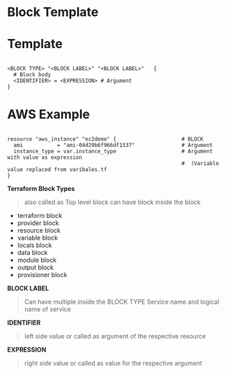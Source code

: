 
# Block Template


# Template
```

<BLOCK TYPE> "<BLOCK LABEL>" "<BLOCK LABEL>"   {
  # Block body
  <IDENTIFIER> = <EXPRESSION> # Argument
}

```

# AWS Example
```

resource "aws_instance" "ec2demo" {                     # BLOCK
  ami           = "ami-04d29b6f966df1537"               # Argument
  instance_type = var.instance_type                     # Argument with value as expression 
                                                        #  (Variable value replaced from varibales.tf
}

```

__Terraform Block Types__

>also called as Top level block 
>can have block inside the block 

- terraform block
- provider block
- resource block
- variable block
- locals block
- data block
- module block
- output block
- provisioner block



__BLOCK LABEL__

>Can have multiple inside the BLOCK TYPE
>Service name and logical name of service 


__IDENTIFIER__

>left side value or called as argument of the respective resource


__EXPRESSION__

>right side value or called as value for the respective argument



